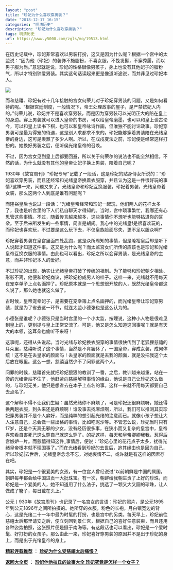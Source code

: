 ```yaml
---
layout: "post"
title: "珍妃为什么喜欢穿男装？"
date: "2018-12-17 16:15"
categories: "明清历史"
description: "珍妃为什么喜欢穿男装？"
tags: 明清历史
url: https://www.y5000.com/zgls/mq/19513.html
---
```






在历史记载中，珍妃非常喜欢以男装打扮，这又是因为什么呢？根据一个宫中的太监说：“因为他（珍妃）的装饰不施脂粉，不喜女服，不挽发髻，不穿秀履，而以男子服为尚。”意思就是说，珍妃的性格很像男孩子，身上也没有其他妃子的脂粉气，所以才特别钟爱男装。其实这句话读起来更是像道听途说，而并非见过珍妃本人。

![](https://img.y5000.com/uploads/allimg/170421/6-1F42110360N27.jpg)

而和慈禧、珍妃有过十几年接触的宫女何荣儿对于珍妃穿男装的问题，又是如何看待的呢。“根据宫廷制度，一般情况下，帝王处理政事的屋子，是严禁嫔妃人内的。”何荣儿说，珍妃并不是喜欢穿男装，而是因为穿男装可以光明正大的陪在皇上的身边。穿上男装就可以进入皇帝的书房，可以给皇帝磨墨，也可以和皇上谈古论今，可以和皇上读书下棋，也可以和皇帝咏诗作画，但唯独不能讨论政事。珍妃穿男装可是最为得宠的待遇，这是别人求都求不来的。珍妃能够穿着男装陪在光绪皇帝的身边，这可是羡煞了多少人啊。所以，在戊戌变法之前，珍妃便是经常这样打扮的。她换好男装之后，便听侯光绪皇帝的召唤。

不过，因为宫女见到皇上后都要回避，所以关于何荣尔的说法也不能全然相信。不然的话，为什么就没有其他的皇帝让妃子换上男装，陪着自己呢？

1930年《故宫周刊》“珍妃专号”记载了一段话，这是珍妃的贴身侍女所说的：“珍妃喜欢穿男装，而且还经常和光绪皇帝换着衣服穿，并且认为这是一件很好玩的事情7这样一来，问题又来了。光绪皇帝和珍妃互换服装，珍妃着男装，光绪皇帝着女装，那么这两个人到底是谁有问题呢？

而隆裕皇后也说过一段话：“光绪皇帝经常和珍妃一起玩，他们两人的花样太多了，我也是听宫里的下人们私自聊天才得知的。当时，宫中琐事繁忙，我哪还有心思管这些事情。不过，随着传言越来越多，这些事情你不想听也能够钻进你的耳朵。至于后来所发生的一些事情，简直是胡闹。我心中的光绪皇f是很喜欢玩的，而珍妃也喜欢玩，不过要是这么玩下去，不仅皇族脸面尽失，更不足以服众啊!”

珍妃穿着男装在皇宫里面四处乱跑，这是众所周知的事情，但是隆裕皇后却是听下人说起才知道这件事。这又是为什么呢？而太监宫女们所传的应该也是珍妃和光绪皇帝互换衣服的事情。由此也可以看出，珍妃之所以会穿男装，是光绪皇帝的主意，而并非珍妃本人的爱好。

不过珍妃的出现，确实让光绪皇帝打破了传统的祖制。为了能够和珍妃朝夕相处、形影不离，他便和珍妃商议，把珍妃扮成男人的样子。这样一来，光绪就不用每天在宠幸单子上点名画押了。珍妃原本就是一个思想很开放的人，既然光绪皇帝都这么说了，那么她也就这么做了。

古时候，皇帝宠幸妃子，是需要在宠幸簿上点名画押的，而光绪皇帝让珍妃穿男装，就是为了省去这一环节，就连太监小德张也是这么认为的。

小德张是谁呢？小德张只是当时宫里的一个小太监，按理说，这种小人物是很难见到皇上的，更别提与皇上正常交流了。可是，他又是怎么知道这回事呢？就是有天大的本领，这耳朵也偷听不来呀！

这事呢，还得从头说起。当时光绪与珍妃换衣服穿的事情很快传到了老狐狸慈禧的耳朵里，慈禧听说了这个事情，当然是不肯罢休了，一国皇帝，穿成女装，成何体统！这不是在丢皇家的颜面吗！丢皇家的颜面就是丟我的颜面，就是没把我这个太后放在眼里。这么一想，慈禧当然少不了问罪这两个人。

问罪的时候，慈禧首先就把珍妃狠狠的教训了一番，之后，教训越来越重，站在一旁的光绪帝站不住了，他赶紧向慈禧解释事情的缘由，他说是自己让珍妃这么做的，与珍妃无关，他只是想省去在本子上点名的事。这样一来就不用每天都要自己去点名了。

这个解释不得不让我们生疑：虽然光绪你不麻烦了，可是珍妃还很麻烦呀，她还得换两趟衣服，到头来还是麻烦啊！谁没事去找麻烦啊，所以，我们可以推测其实珍妃穿男装并不是个人癖好，而是纯粹的想引起光绪的注意而已。就像小孩子想让大人注意自己，总会做一些出格的事情，比如吃泥沙等。不管怎么说，珍妃当时只有17岁，还是个天真无邪的少女，没有经历很多事，在狭小而又复杂的皇宫中，皇帝喜欢看自害死己这么穿自己就这么穿了。的妃这样，每天和皇帝卿卿我我，惹得后宫嫉妒一片。而慈禧得知这件_事情后，便说：“珍妃心里的花花点子太多，扰得光绪皇帝根本就不理国事了。”而在光绪看到珍妃的去世后，追其缘由也是因为自己，所以珍妃|去世后，光绪皇帝念念不忘，对她衷情不二，或许就是有这样的因素存在吧。

其实，珍妃是一个很爱美的女孩，有一位宫人曾经说过“以前朝鲜是中国的属国，朝鲜每年都会给中国进贡一大批珠宝。有一次，朝鲜给我朝进贡了上好的珍珠，而珍妃是一个爱美的人，她不知道用了什么法子，挑选了一颗又大又圆的珍珠，让人做成了簪子，每日戴在头上。”

公元丨930年《故宫周刊》也记录了一名宫女的言语：珍妃的照片，是公元1895年到公元1896年之间所拍摄的。她所穿的衣服，粉色的长袍，月白镶宽边的背心，这是光绪二十一年中最为时髦的打扮，也是宫中的另类。每天早上，珍妃前往慈禧太后那里请安之后，便立刻回到景仁宫，根据自己的喜好任意装束，而且还用各种姿势拍照，这张照片便是摄于南海等。有这段话也可以看出，珍妃是一个爱时髦、好打扮的女孩子。那么由此一来，珍妃喜好穿男装的原因并不是出于珍妃的身上，而是出于光绪皇帝的身上。

[**精彩连载推荐**](https://www.y5000.com/zgls/mq/19515.html) ：
**[珍妃为什么受慈禧太后痛恨？](https://www.y5000.com/zgls/mq/19515.html)**

**[返回大全页](https://www.y5000.com/zgls/mq/19599.html)** ： **[珍妃他他拉氏的故事大全
珍妃究竟是怎样一个女子？](https://www.y5000.com/zgls/mq/19599.html)**
